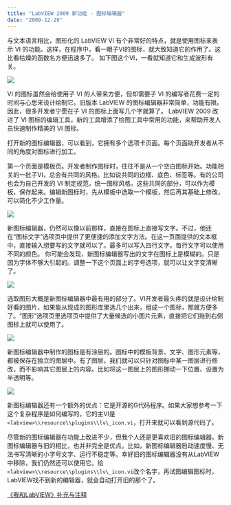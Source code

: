 ```yaml
---
title: "LabVIEW 2009 新功能 - 图标编辑器"
date: "2009-12-29"
---
```


与文本语言相比，图形化的 LabVIEW VI 有个非常好的特点，就是使用图标来表示 VI 的功能。这样，在程序中，看一眼子VI的图标，就大致知道它的作用了。这比看枯燥的函数名方便迅速多了。 如下图这个VI，一看就知道它和生成波形有关。

![](http://ruanqizhen.wordpress.com/wp-content/uploads/2009/12/1ceb0e2d9ca683756d056b70effea618.png?w=40)

VI 的图标虽然会给使用子 VI 的人带来方便，但却需要子 VI 的编写者花费一定的时间与心思来设计绘制它。旧版本 LabVIEW 的图标编辑器非常简单，功能有限。因此，很多开发者宁愿在子 VI 的图标上面写几个字就算了。 LabVIEW 2009 改进了 VI 图标的编辑工具，新的工具增添了绘图工具中常用的功能，来帮助开发人员快速制作精美的 VI 图标。

打开新的图标编辑器，可以看到，它拥有多个选项卡页面。每个页面助开发者从不同的角度对图标进行加工。

第一个页面是模板页。开发者制作图标时，往往不是从一个空白图标开始。功能相关的一批子VI，总会有共同的风格。比如说共同的边框、底色、标签等。有的公司也会为自己开发的 VI 制定规范，统一图标风格。这些共同的部分，可以作为模板，保存起来。编辑新图标时，先从模板中选取一个模板，然后再其基础上修改，可以简化不少工作量。

![](http://ruanqizhen.wordpress.com/wp-content/uploads/2009/12/dc820bbc024587bd850ce8733e0f1e97.png?w=300)

新图标编辑器，仍然可以像以前那样，直接在图标上直接写文字。不过，他还在“图标文字”选项页中提供了更便捷的添加文字方法。在这一页面提供的文本框中，直接输入想要写的文字就可以了。最多可以写入四行文字。每行文字可以使用不同的颜色。 你可能会发现，新图标编辑器写出的文字在图标上是模糊的。只是因为字体不够大引起的。调整一下这个页面上的字号选项，就可以让文字变清晰了。

![](http://ruanqizhen.wordpress.com/wp-content/uploads/2009/12/bd7ac25a977b1692d2a118beb232a822.png?w=300)

选取图形大概是新图标编辑器中最有用的部分了。VI开发者最头疼的就是设计绘制好看的图片，如果能从现成的图形库里选几个出来，组成一个图标，那就方便多了。“图形”选项页里选项页中提供了大量候选的小图片元素，直接把它们拖到右侧图标上就可以使用了。

![](http://ruanqizhen.wordpress.com/wp-content/uploads/2009/12/b91f6e4c57e27859938a420b7ac1cf1d.png?w=300)

新图标编辑器中制作的图标是有涂层的。图标中的模板背景、文字、图形元素等，都被保存在独立的图层中。有了图层，我们就可以只针对图标中某一图层进行修改，而不影响其它图层上的内容。比如将这一图层上的图形挪动一下位置、设置为半透明等。

![](http://ruanqizhen.wordpress.com/wp-content/uploads/2009/12/fc1b4d77942e86ebe4ec4a14db9d729d.png?w=300)

新图标编辑器还有一个额外的优点：它是开源的G代码程序。如果大家想参考一下这个复杂程序是如何编写的，它的主VI是`<labview>\\resource\\plugins\\lv\_icon.vi`，打开来就可以看到源代码了。

尽管新的图标编辑器在功能上改进不少，但我个人还是更喜欢旧的图标编辑器。新图标编辑器与旧的相比，也并非完全是优点。比如，新图标编辑器启动速度慢、无法书写清晰的小字号文字、运行不稳定等。幸好旧的图标编辑器没有从LabVIEW中移除，我们仍然还可以使用它。给`<labview>\\resource\\plugins\\lv\_icon.vi`改个名字，再试图编辑图标时，LabVIEW找不到新的编辑器，就会自动打开旧的那个了。

[《我和LabVIEW》补充与注释](http://ruanqizhen.spaces.live.com/mmm2009-09-01_09.47/blog/cns!5852D4F797C53FB6!4402.entry)
